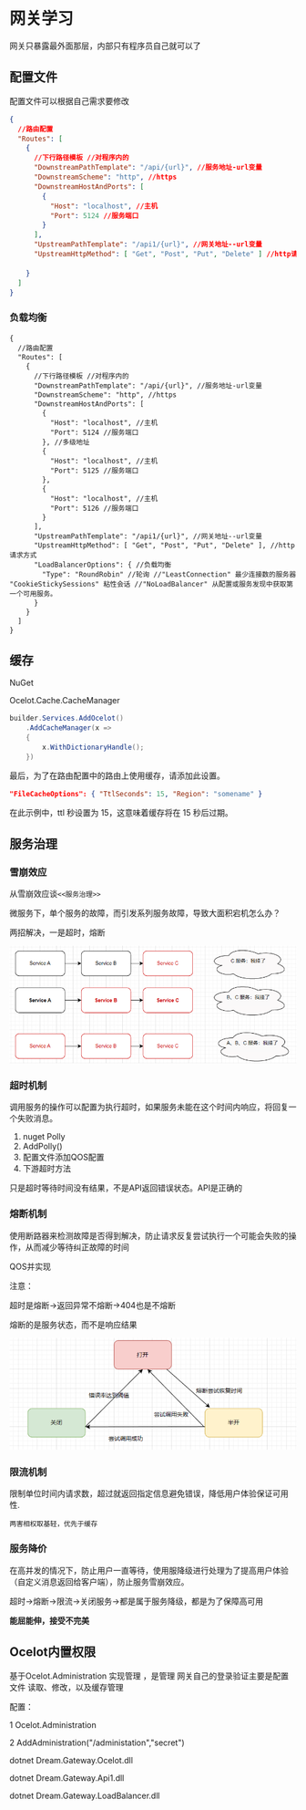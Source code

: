 # 网关学习

网关只暴露最外面那层，内部只有程序员自己就可以了



## 配置文件 

配置文件可以根据自己需求要修改

```json
{
  //路由配置  
  "Routes": [
    {
      //下行路径模板 //对程序内的
      "DownstreamPathTemplate": "/api/{url}", //服务地址-url变量
      "DownstreamScheme": "http", //https
      "DownstreamHostAndPorts": [
        {
          "Host": "localhost", //主机
          "Port": 5124 //服务端口
        }
      ],
      "UpstreamPathTemplate": "/api1/{url}", //网关地址--url变量
      "UpstreamHttpMethod": [ "Get", "Post", "Put", "Delete" ] //http请求方式

    }
  ]
}
```

### 负载均衡

```josn
{
  //路由配置  
  "Routes": [
    {
      //下行路径模板 //对程序内的
      "DownstreamPathTemplate": "/api/{url}", //服务地址-url变量
      "DownstreamScheme": "http", //https
      "DownstreamHostAndPorts": [
        {
          "Host": "localhost", //主机
          "Port": 5124 //服务端口
        }, //多级地址
        {
          "Host": "localhost", //主机
          "Port": 5125 //服务端口
        },
        {
          "Host": "localhost", //主机
          "Port": 5126 //服务端口
        }
      ],
      "UpstreamPathTemplate": "/api1/{url}", //网关地址--url变量
      "UpstreamHttpMethod": [ "Get", "Post", "Put", "Delete" ], //http请求方式
      "LoadBalancerOptions": { //负载均衡
        "Type": "RoundRobin" //轮询 //"LeastConnection" 最少连接数的服务器    "CookieStickySessions" 粘性会话 //"NoLoadBalancer" 从配置或服务发现中获取第一个可用服务。 
      }
    }
  ]
}
```

## 缓存

NuGet 

Ocelot.Cache.CacheManager

```c#
builder.Services.AddOcelot()
    .AddCacheManager(x =>
    {
        x.WithDictionaryHandle();
    })
```

最后，为了在路由配置中的路由上使用缓存，请添加此设置。

```json
"FileCacheOptions": { "TtlSeconds": 15, "Region": "somename" }
```

在此示例中，ttl 秒设置为 15，这意味着缓存将在 15 秒后过期。



## 服务治理

### 雪崩效应

从雪崩效应谈`<<服务治理>>`

微服务下，单个服务的故障，而引发系列服务故障，导致大面积宕机怎么办？

两招解决，一是超时，熔断

![雪崩效应](images/1.png)

### 超时机制

调用服务的操作可以配置为执行超时，如果服务未能在这个时间内响应，将回复一个失败消息。

1. nuget Polly
2. AddPolly()
3. 配置文件添加QOS配置
4. 下游超时方法

只是超时等待时间没有结果，不是API返回错误状态。API是正确的

### 熔断机制

使用断路器来检测故障是否得到解决，防止请求反复尝试执行一个可能会失败的操作，从而减少等待纠正故障的时间

QOS并实现

注意：

超时是熔断->返回异常不熔断->404也是不熔断

熔断的是服务状态，而不是响应结果

![熔断](images/image-20230203195822546.png)

### 限流机制

限制单位时间内请求数，超过就返回指定信息避免错误，降低用户体验保证可用性.

`两害相权取基轻，优先于缓存`


### 服务降价

在高并发的情况下，防止用户一直等待，使用服降级进行处理为了提高用户体验（自定义消息返回给客户端），防止服务雪崩效应。

超时->熔断->限流->关闭服务->都是属于服务降级，都是为了保障高可用

**能屈能伸，接受不完美**





## Ocelot内置权限

基于Ocelot.Administration 实现管理 ，是管理 网关自己的登录验证主要是配置文件 读取、修改，以及缓存管理

配置：

1 Ocelot.Administration

2 AddAdministration("/administation","secret")



dotnet Dream.Gateway.Ocelot.dll

dotnet Dream.Gateway.Api1.dll

dotnet Dream.Gateway.LoadBalancer.dll


